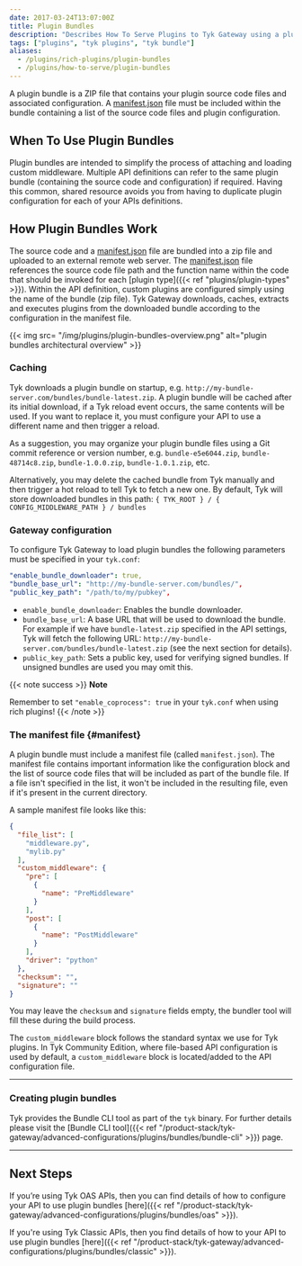 ```yaml
---
date: 2017-03-24T13:07:00Z
title: Plugin Bundles
description: "Describes How To Serve Plugins to Tyk Gateway using a plugin server"
tags: ["plugins", "tyk plugins", "tyk bundle"]
aliases:
  - /plugins/rich-plugins/plugin-bundles
  - /plugins/how-to-serve/plugin-bundles
---
```


A plugin bundle is a ZIP file that contains your plugin source code files and associated configuration. A [manifest.json](#manifest) file must be included within the bundle containing a list of the source code files and plugin configuration. 

## When To Use Plugin Bundles

Plugin bundles are intended to simplify the process of attaching and loading custom middleware. Multiple API definitions can refer to the same plugin bundle (containing the source code and configuration) if required. Having this common, shared resource avoids you from having to duplicate plugin configuration for each of your APIs definitions. 

## How Plugin Bundles Work

The source code and a [manifest.json](#manifest) file are bundled into a zip file and uploaded to an external remote web server. The [manifest.json](#manifest) file references the source code file path and the function name within the code that should be invoked for each [plugin type]({{< ref "plugins/plugin-types" >}}). Within the API definition, custom plugins are configured simply using the name of the bundle (zip file). Tyk Gateway downloads, caches, extracts and executes plugins from the downloaded bundle according to the configuration in the manifest file. 

{{< img src= "/img/plugins/plugin-bundles-overview.png" alt="plugin bundles architectural overview" >}}

### Caching

Tyk downloads a plugin bundle on startup, e.g. `http://my-bundle-server.com/bundles/bundle-latest.zip`. A plugin bundle will be cached after its initial download, if a Tyk reload event occurs, the same contents will be used. If you want to replace it, you must configure your API to use a different name and then trigger a reload.

As a suggestion, you may organize your plugin bundle files using a Git commit reference or version number, e.g. `bundle-e5e6044.zip`, `bundle-48714c8.zip`, `bundle-1.0.0.zip`, `bundle-1.0.1.zip`, etc.

Alternatively, you may delete the cached bundle from Tyk manually and then trigger a hot reload to tell Tyk to fetch a new one.  By default, Tyk will store downloaded bundles in this path:
`{ TYK_ROOT } / { CONFIG_MIDDLEWARE_PATH } / bundles`

### Gateway configuration

To configure Tyk Gateway to load plugin bundles the following parameters must be specified in your `tyk.conf`:

```yaml
"enable_bundle_downloader": true,
"bundle_base_url": "http://my-bundle-server.com/bundles/",
"public_key_path": "/path/to/my/pubkey",
```

- `enable_bundle_downloader`: Enables the bundle downloader.
- `bundle_base_url`: A base URL that will be used to download the bundle. For example if we have `bundle-latest.zip` specified in the API settings, Tyk will fetch the following URL: `http://my-bundle-server.com/bundles/bundle-latest.zip` (see the next section for details).
-  `public_key_path`: Sets a public key, used for verifying signed bundles. If unsigned bundles are used you may omit this.

{{< note success >}}
**Note**  

Remember to set `"enable_coprocess": true` in your `tyk.conf` when using rich plugins!
{{< /note >}}

### The manifest file {#manifest}

A plugin bundle must include a manifest file (called `manifest.json`). The manifest file contains important information like the configuration block and the list of source code files that will be included as part of the bundle file. If a file isn't specified in the list, it won't be included in the resulting file, even if it's present in the current directory.

A sample manifest file looks like this:

```json
{
  "file_list": [
    "middleware.py",
    "mylib.py"
  ],
  "custom_middleware": {
    "pre": [
      {
        "name": "PreMiddleware"
      }
    ],
    "post": [
      {
        "name": "PostMiddleware"
      }
    ],
    "driver": "python"
  },
  "checksum": "",
  "signature": ""
}
```

You may leave the `checksum` and `signature` fields empty, the bundler tool will fill these during the build process.

The `custom_middleware` block follows the standard syntax we use for Tyk plugins. In Tyk Community Edition, where file-based API configuration is used by default, a `custom_middleware` block is located/added to the API configuration file.

---

### Creating plugin bundles

Tyk provides the Bundle CLI tool as part of the `tyk` binary. For further details please visit the [Bundle CLI tool]({{< ref "/product-stack/tyk-gateway/advanced-configurations/plugins/bundles/bundle-cli" >}}) page.

---

## Next Steps

If you’re using Tyk OAS APIs, then you can find details of how to configure your API to use plugin bundles [here]({{< ref "/product-stack/tyk-gateway/advanced-configurations/plugins/bundles/oas" >}}).

If you're using Tyk Classic APIs, then you find details of how to your API to use plugin bundles [here]({{< ref "/product-stack/tyk-gateway/advanced-configurations/plugins/bundles/classic" >}}).